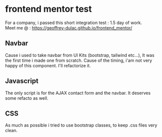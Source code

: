# frontend mentor test 

For a company, i passed this short integration test : 1.5 day of work.<br>
Meet me @ : https://geoffrey-dulac.github.io/frontend_mentor/

## Navbar

Cause i used to take navbar from UI Kits (bootstrap, tailwind etc...), It was the first time i made one from scratch. Cause of the timing, i'am not very happy of this component. I'll refactorize it.

## Javascript 

The only script is for the AJAX contact form and the navbar. It deserves some refacto as well.

## CSS

As much as possible i tried to use bootstrap classes, to keep .css files very clean.
